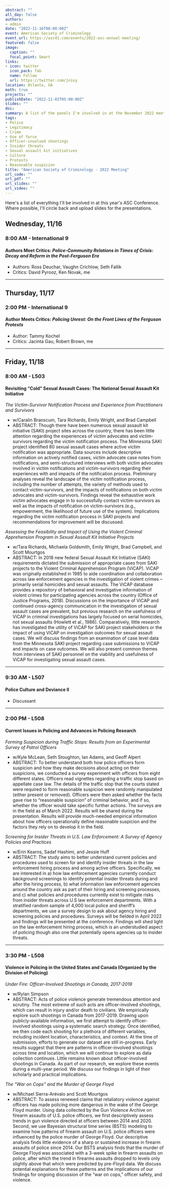 ```yaml
---
abstract: ""
all_day: false
authors: 
- admin
date: "2022-11-16T08:00:00Z"
event: American Society of Criminology
event_url: https://asc41.com/events/2022-asc-annual-meeting/
featured: false
image:
  caption: ""
  focal_point: Smart
links:
- icon: twitter
  icon_pack: fab
  name: Follow
  url: https://twitter.com/jnixy
location: Atlanta, GA
math: true
projects: ""
publishDate: "2022-11-02T05:00:00Z"
slides: ""
doi: 
summary: A list of the panels I'm involved in at the November 2022 meeting.
tags: 
- Police
- Legitimacy
- Crime
- Use of force
- Officer-involved shootings
- Insider threats
- Sexual assault kit initiatives
- Culture
- Protests
- Reasonable suspicion
title: "American Society of Criminology - 2022 Meeting"
url_code: ""
url_pdf: ""
url_slides: ""
url_video: ""
---
```


Here's a list of everything I'll be involved in at this year's ASC Conference. Where possible, I'll circle back and upload slides for the presentations.

## Wednesday, 11/16

### 8:00 AM - International 9

#### Authors Meet Critics: *Police-Community Relations in Times of Crisis: Decay and Reform in the Post-Ferguson Era*

* Authors: Ross Deuchar, Vaughn Crichlow, Seth Fallik
* Critics: David Pyrooz, Ken Novak, me

***

## Thursday, 11/17

### 2:00 PM - International 9

#### Author Meets Critics: *Policing Unrest: On the Front Lines of the Ferguson Protests*

* Author: Tammy Kochel
* Critics: Jacinta Gau, Robert Brown, me

***

## Friday, 11/18

### 8:00 AM - L503

#### Revisiting “Cold” Sexual Assault Cases: The National Sexual Assault Kit Initiative

*The Victim-Survivor Notification Process and Experience from Practitioners and Survivors*

* w/Caralin Branscum, Tara Richards, Emily Wright, and Brad Campbell
* ABSTRACT: Though there have been numerous sexual assault kit initiative (SAKI) project sites across the country, there has been little attention regarding the experiences of victim advocates and victim-survivors regarding the victim notification process. The Minnesota SAKI project identified 80 sexual assault cases where active victim notification was appropriate. Data sources include descriptive information on actively notified cases, victim advocate case notes from notifications, and semi-structured interviews with both victim advocates involved in victim notifications and victim-survivors regarding their experiences with and impacts of the notification process. Preliminary analyses reveal the landscape of the victim notification process, including the number of attempts, the variety of methods used to contact victim-survivors, and the impacts of notifications on both victim advocates and victim-survivors. Findings reveal the exhaustive work victim advocates engage in to successfully contact victim-survivors as well as the impacts of notification on victim-survivors (e.g., empowerment, the likelihood of future use of the system). Implications regarding the victim notification process in SAKI projects and recommendations for improvement will be discussed.

*Assessing the Feasibility and Impact of Using the Violent Criminal Apprehension Program in Sexual Assault Kit Initiative Projects*

* w/Tara Richards, Michaela Goldsmith, Emily Wright, Brad Campbell, and Scott Mourtgos
* ABSTRACT: In 2018 new federal Sexual Assault Kit Initiative (SAKI) requirements dictated the submission of appropriate cases from SAKI projects to the Violent Criminal Apprehension Program (ViCAP). ViCAP was originally established in 1985 to aide coordination and collaboration across law enforcement agencies in the investigation of violent crimes – primarily serial homicides and sexual assaults. The ViCAP database provides a repository of behavioral and investigative information of violent crimes for participating agencies across the country (Office of Justice Programs, 2018). Discussions on the importance of ViCAP and continued cross-agency communication in the investigation of sexual assault cases are prevalent, but previous research on the usefulness of ViCAP in criminal investigations has largely focused on serial homicides, not sexual assaults (Howlett et al., 1986). Comparatively, little research has investigated the utility of ViCAP for SAKI project stakeholders or the impact of using ViCAP on investigation outcomes for sexual assault cases. We will discuss findings from an examination of case level data from the Minnesota SAKI project regarding case submissions to ViCAP and impacts on case outcomes. We will also present common themes from interviews of SAKI personnel on the viability and usefulness of ViCAP for investigating sexual assault cases.

***

### 9:30 AM - L507

#### Police Culture and Deviance II

* Discussant

***

### 2:00 PM - L508

#### Current Issues in Policing and Advances in Policing Research

*Forming Suspicion during Traffic Stops: Results from an Experimental Survey of Patrol Officers*

* w/Kyle McLean, Seth Stoughton, Ian Adams, and Geoff Alpert
* ABSTRACT: To better understand both how police officers form suspicion and how they make decisions about acting on their suspicions, we conducted a survey experiment with officers from eight different states. Officers read vignettes regarding a traffic stop based on appellate case law. The details of the traffic stop that the courts stated were required to form reasonable suspicion were randomly manipulated (either present or removed). Officers were then asked whether the facts gave rise to “reasonable suspicion” of criminal behavior, and if so, whether the officer would take specific further actions. The surveys are in the field as of March 2022. Results will be shared during the presentation. Results will provide much-needed empirical information about how officers operationally define reasonable suspicion and the factors they rely on to develop it in the field.

*Screening for Insider Threats in U.S. Law Enforcement: A Survey of Agency Policies and Practices*

* w/Erin Kearns, Sadaf Hashimi, and Jessie Huff
* ABSTRACT: The study aims to better understand current policies and procedures used to screen for and identify insider threats in the law enforcement hiring process and among active officers. Specifically, we are interested in a) how law enforcement agencies currently conduct background screenings to identify potential insider threats during and after the hiring process, b) what information law enforcement agencies around the country ask as part of their hiring and screening processes, and c) what policies and procedures currently exist to mitigate risks from insider threats across U.S law enforcement departments. With a stratified random sample of 4,000 local police and sheriff’s departments, we use a survey design to ask about agency hiring and screening policies and procedures. Surveys will be fielded in April 2022 and findings will be presented at the conference. Findings will shed light on the law enforcement hiring process, which is an understudied aspect of policing though also one that potentially opens agencies up to insider threats.

***

### 3:30 PM - L508

#### Violence in Policing in the United States and Canada (Organized by the Division of Policing)

*Under Fire: Officer-Involved Shootings in Canada, 2017-2019*

* w/Rylan Simpson
* ABSTRACT: Acts of police violence generate tremendous attention and scrutiny. The most extreme of such acts are officer-involved shootings, which can result in injury and/or death to civilians. We empirically explore such shootings in Canada from 2017-2019. Drawing upon publicly-available information, we first attempt to identify officer-involved shootings using a systematic search strategy. Once identified, we then code each shooting for a plethora of different variables, including incident location, characteristics, and context. At the time of submission, efforts to generate our dataset are still in-progress. Early results suggest that there are patterns in officer-involved shootings across time and location, which we will continue to explore as data collection continues. Little remains known about officer-involved shootings in Canada. As part of our research, we explore these events during a multi-year period. We discuss our findings in light of their scholarly and practical implications.

*The “War on Cops” and the Murder of George Floyd*

* w/Michael Sierra-Arévalo and Scott Mourtgos
* ABSTRACT: To assess renewed claims that retaliatory violence against officers has made policing more dangerous in the wake of the George Floyd murder. Using data collected by the Gun Violence Archive on firearm assaults of U.S. police officers, we first descriptively assess trends in gun violence directed at officers between 2014 and 2020. Second, we use Bayesian structural time series (BSTS) modeling to examine how patterns of firearm assault on U.S. police officers were influenced by the police murder of George Floyd. Our descriptive analysis finds little evidence of a sharp or sustained increase in firearm assaults of police since 2014. Our BSTS analysis finds that the murder of George Floyd was associated with a 3-week spike in firearm assaults on police, after which the trend in firearms assaults dropped to levels only slightly above that which were predicted by pre-Floyd data. We discuss potential explanations for these patterns and the implications of our findings for ongoing discussion of the “war on cops,” officer safety, and violence.